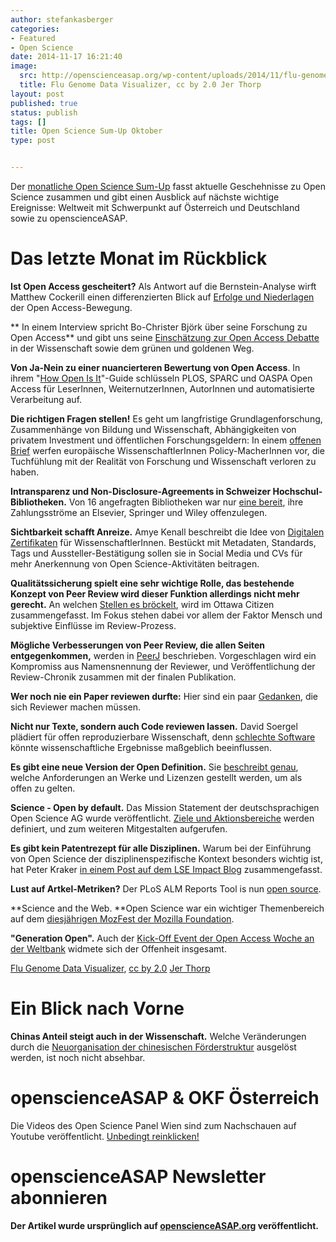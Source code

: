 ```yaml
---
author: stefankasberger
categories:
- Featured
- Open Science
date: 2014-11-17 16:21:40
image:
  src: http://openscienceasap.org/wp-content/uploads/2014/11/flu-genome-data-visualizer-580x326.png
  title: Flu Genome Data Visualizer, cc by 2.0 Jer Thorp
layout: post
published: true
status: publish
tags: []
title: Open Science Sum-Up Oktober
type: post


---
```


Der [monatliche Open Science Sum-Up](http://openscienceasap.org/social/monthly-sum-up/) fasst aktuelle Geschehnisse zu Open Science zusammen und gibt einen Ausblick auf nächste wichtige Ereignisse: Weltweit mit Schwerpunkt auf Österreich und Deutschland sowie zu openscienceASAP.

# Das letzte Monat im Rückblick

**Ist Open Access gescheitert?** Als Antwort auf die Bernstein-Analyse wirft Matthew Cockerill einen differenzierten Blick auf [Erfolge und Niederlagen](http://blog.oup.com/2014/10/open-access-success-failure/) der Open Access-Bewegung.

** In einem Interview spricht Bo-Christer Björk über seine Forschung zu Open Access** und gibt uns seine [Einschätzung zur Open Access Debatte](http://openscience.com/open-access-advocates-like-mensheviks-bolsheviks/) in der Wissenschaft sowie dem grünen und goldenen Weg.

**Von Ja-Nein zu einer nuancierteren Bewertung von Open Access**. In ihrem "[How Open Is It](http://www.plos.org/open-access/howopenisit/)"-Guide schlüsseln PLOS, SPARC und OASPA Open Access für LeserInnen, WeiternutzerInnen, AutorInnen und automatisierte Verarbeitung auf.

**Die richtigen Fragen stellen!** Es geht um langfristige Grundlagenforschung, Zusammenhänge von Bildung und Wissenschaft, Abhängigkeiten von privatem Investment und öffentlichen Forschungsgeldern: In einem [offenen Brief](http://www.theguardian.com/science/occams-corner/2014/oct/09/they-have-chosen-ignorance-open-letter) werfen europäische WissenschaftlerInnen Policy-MacherInnen vor, die Tuchfühlung mit der Realität von Forschung und Wissenschaft verloren zu haben.

**Intransparenz und Non-Disclosure-Agreements in Schweizer Hochschul-Bibliotheken.** Von 16 angefragten Bibliotheken war nur [eine bereit](http://wisspub.net/2014/10/13/intransparenz-bei-den-bibliotheksausgaben-von-schweizer-hochschulen/), ihre Zahlungsströme an Elsevier, Springer und Wiley offenzulegen.

**Sichtbarkeit schafft Anreize.** Amye Kenall beschreibt die Idee von [Digitalen Zertifikaten](http://blogs.biomedcentral.com/bmcblog/2014/10/07/why-we-need-badges-in-science/) für WissenschaftlerInnen. Bestückt mit Metadaten, Standards, Tags und Aussteller-Bestätigung sollen sie in Social Media und CVs für mehr Anerkennung von Open Science-Aktivitäten beitragen.

**Qualitätssicherung spielt eine sehr wichtige Rolle, das bestehende Konzept von Peer Review wird dieser Funktion allerdings nicht mehr gerecht.** An welchen [Stellen es bröckelt](http://ottawacitizen.com/technology/science/science-and-the-death-of-peer-review), wird im Ottawa Citizen zusammengefasst. Im Fokus stehen dabei vor allem der Faktor Mensch und subjektive Einflüsse im Review-Prozess.

**Mögliche Verbesserungen von Peer Review, die allen Seiten entgegenkommen,** werden in [PeerJ](http://blog.peerj.com/post/100580518238/whos-afraid-of-open-peer-review) beschrieben. Vorgeschlagen wird ein Kompromiss aus Namensnennung der Reviewer, und Veröffentlichung der Review-Chronik zusammen mit der finalen Publikation.

**Wer noch nie ein Paper reviewen durfte:** Hier sind ein paar [Gedanken](http://www.theguardian.com/higher-education-network/blog/2013/sep/27/peer-review-10-tips-research-paper), die sich Reviewer machen müssen.

**Nicht nur Texte, sondern auch Code reviewen lassen.** David Soergel plädiert für offen reproduzierbare Wissenschaft, denn [schlechte Software](http://davidsoergel.com/posts/rampant-software-errors-undermine-scientific-results) könnte wissenschaftliche Ergebnisse maßgeblich beeinflussen.

**Es gibt eine neue Version der Open Definition.** Sie [beschreibt genau](http://opendefinition.org/od/), welche Anforderungen an Werke und Lizenzen gestellt werden, um als offen zu gelten.

**Science - Open by default.** Das Mission Statement der deutschsprachigen Open Science AG wurde veröffentlicht. [Ziele und Aktionsbereiche](/themen/offene-wissenschaft/) werden definiert, und zum weiteren Mitgestalten aufgerufen.

**Es gibt kein Patentrezept für alle Disziplinen.** Warum bei der Einführung von Open Science der disziplinenspezifische Kontext besonders wichtig ist, hat Peter Kraker [in einem Post auf dem LSE Impact Blog](http://blogs.lse.ac.uk/impactofsocialsciences/2014/10/29/open-science-disciplinary-culture-clash/) zusammengefasst.

**Lust auf Artkel-Metriken?** Der PLoS ALM Reports Tool is nun [open source](https://github.com/articlemetrics/alm-report).

**Science and the Web. **Open Science war ein wichtiger Themenbereich auf dem [diesjährigen MozFest der Mozilla Foundation](http://mozillascience.org/mozfest-2014/).

**"Generation Open".** Auch der [Kick-Off Event der Open Access Woche an der Weltbank](http://live.worldbank.org/open-access-week-2014) widmete sich der Offenheit insgesamt.

 [Flu Genome Data Visualizer](https://www.flickr.com/photos/blprnt/3694704325), [cc by 2.0](https://creativecommons.org/licenses/by/2.0/) [Jer Thorp](https://www.flickr.com/photos/blprnt/)

# Ein Blick nach Vorne

**Chinas Anteil steigt auch in der Wissenschaft.** Welche Veränderungen durch die [Neuorganisation der chinesischen Förderstruktur](http://blogs.nature.com/news/2014/10/fundamental-overhaul-of-chinas-competitive-funding.html) ausgelöst werden, ist noch nicht absehbar.

# openscienceASAP & OKF Österreich

Die Videos des Open Science Panel Wien sind zum Nachschauen auf Youtube veröffentlicht. [Unbedingt reinklicken!](https://www.youtube.com/channel/UCgkFUtcsEn46jLn5Yz-Ofig)

# openscienceASAP Newsletter abonnieren

**Der Artikel wurde ursprünglich auf [openscienceASAP.org](http://openscienceasap.org/stream/2014/11/11/open-science-sum-up-oktober/) veröffentlicht.**